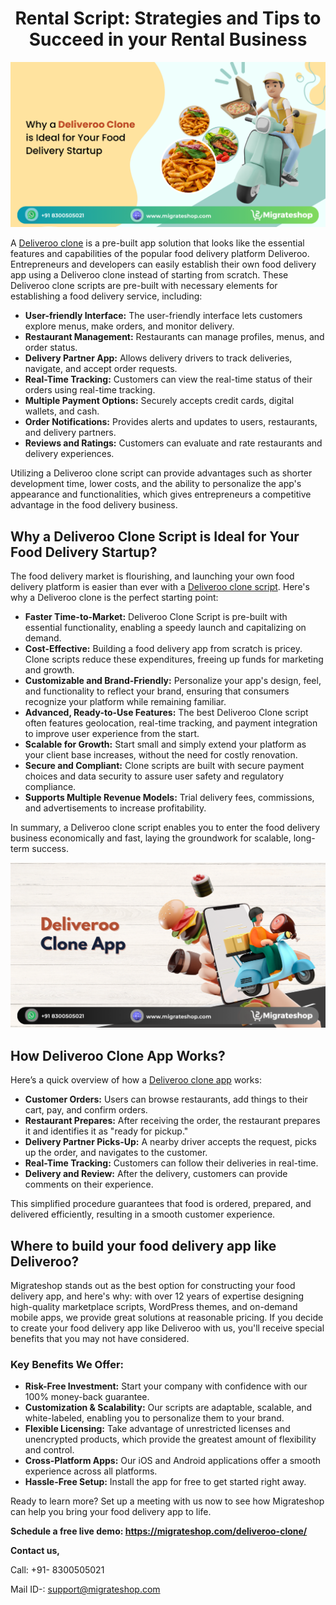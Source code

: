 <h1 align="center"> Rental Script: Strategies and Tips to Succeed in your Rental Business</h1> 

<div class="Box-sc-g0xbh4-0 iIZCet"><img alt=“deliverooclone.png" src="https://github.com/migrateshop/deliveroo-clone/blob/main/images/deliveroo-clone.png" data-hpc="true" class="Box-sc-g0xbh4-0 kzRgrI"></div>

A [Deliveroo clone](https://migrateshop.com/deliveroo-clone/) is a pre-built app solution that looks like the essential features and capabilities of the popular food delivery platform Deliveroo. Entrepreneurs and developers can easily establish their own food delivery app using a Deliveroo clone instead of starting from scratch. These Deliveroo clone scripts are pre-built with necessary elements for establishing a food delivery service, including:

* **User-friendly Interface:** The user-friendly interface lets customers explore menus, make orders, and monitor delivery.
* **Restaurant Management:** Restaurants can manage profiles, menus, and order status.
* **Delivery Partner App:** Allows delivery drivers to track deliveries, navigate, and accept order requests.
* **Real-Time Tracking:** Customers can view the real-time status of their orders using real-time tracking.
* **Multiple Payment Options:** Securely accepts credit cards, digital wallets, and cash.
* **Order Notifications:** Provides alerts and updates to users, restaurants, and delivery partners.
* **Reviews and Ratings:** Customers can evaluate and rate restaurants and delivery experiences.

Utilizing a Deliveroo clone script can provide advantages such as shorter development time, lower costs, and the ability to personalize the app's appearance and functionalities, which gives entrepreneurs a competitive advantage in the food delivery business.

## Why a Deliveroo Clone Script is Ideal for Your Food Delivery Startup?
The food delivery market is flourishing, and launching your own food delivery platform is easier than ever with a [Deliveroo clone script](https://migrateshop.com/deliveroo-clone/). Here's why a Deliveroo clone is the perfect starting point:

* **Faster Time-to-Market:** Deliveroo Clone Script is pre-built with essential functionality, enabling a speedy launch and capitalizing on demand.
* **Cost-Effective:** Building a food delivery app from scratch is pricey. Clone scripts reduce these expenditures, freeing up funds for marketing and growth.
* **Customizable and Brand-Friendly:** Personalize your app's design, feel, and functionality to reflect your brand, ensuring that consumers recognize your platform while remaining familiar.
* **Advanced, Ready-to-Use Features:** The best Deliveroo Clone script often features geolocation, real-time tracking, and payment integration to improve user experience from the start.
* **Scalable for Growth:** Start small and simply extend your platform as your client base increases, without the need for costly renovation.
* **Secure and Compliant:** Clone scripts are built with secure payment choices and data security to assure user safety and regulatory compliance.
* **Supports Multiple Revenue Models:** Trial delivery fees, commissions, and advertisements to increase profitability.

In summary, a Deliveroo clone script enables you to enter the food delivery business economically and fast, laying the groundwork for scalable, long-term success.

<div class="Box-sc-g0xbh4-0 iIZCet"><img alt=“deliverooclone.png" src="https://github.com/migrateshop/deliveroo-clone/blob/main/images/deliveroo-clone-app.png" data-hpc="true" class="Box-sc-g0xbh4-0 kzRgrI"></div>

## How Deliveroo Clone App Works?
Here’s a quick overview of how a [Deliveroo clone app](https://migrateshop.com/deliveroo-clone/) works:

* **Customer Orders:** Users can browse restaurants, add things to their cart, pay, and confirm orders.
* **Restaurant Prepares:** After receiving the order, the restaurant prepares it and identifies it as "ready for pickup."
* **Delivery Partner Picks-Up:** A nearby driver accepts the request, picks up the order, and navigates to the customer.
* **Real-Time Tracking:** Customers can follow their deliveries in real-time.
* **Delivery and Review:** After the delivery, customers can provide comments on their experience.

This simplified procedure guarantees that food is ordered, prepared, and delivered efficiently, resulting in a smooth customer experience.

## Where to build your food delivery app like Deliveroo?
Migrateshop stands out as the best option for constructing your food delivery app, and here's why: with over 12 years of expertise designing high-quality marketplace scripts, WordPress themes, and on-demand mobile apps, we provide great solutions at reasonable pricing. If you decide to create your food delivery app like Deliveroo with us, you'll receive special benefits that you may not have considered.

### Key Benefits We Offer:
* **Risk-Free Investment:** Start your company with confidence with our 100% money-back guarantee.
* **Customization & Scalability:** Our scripts are adaptable, scalable, and white-labeled, enabling you to personalize them to your brand.
* **Flexible Licensing:** Take advantage of unrestricted licenses and unencrypted products, which provide the greatest amount of flexibility and control.
* **Cross-Platform Apps:** Our iOS and Android applications offer a smooth experience across all platforms.
* **Hassle-Free Setup:** Install the app for free to get started right away.

Ready to learn more? Set up a meeting with us now to see how Migrateshop can help you bring your food delivery app to life.

**Schedule a free live demo: https://migrateshop.com/deliveroo-clone/**


**Contact us,** 

Call: +91- 8300505021

Mail ID-: support@migrateshop.com  
